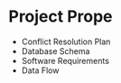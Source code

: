 # Project Prope
 - Conflict Resolution Plan
 - Database Schema
 - Software Requirements
 - Data Flow
